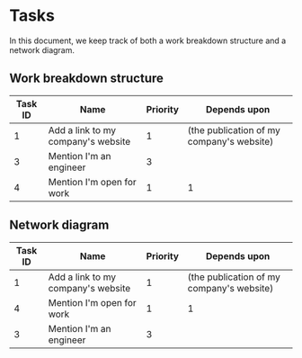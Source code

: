 # Tasks

In this document, we keep track of both a work breakdown structure and a network diagram.

## Work breakdown structure

| Task ID | Name                               | Priority | Depends upon                              |
| ------- | ---------------------------------- | -------- | ----------------------------------------- |
| 1       | Add a link to my company's website | 1        | (the publication of my company's website) |
| 3       | Mention I'm an engineer            | 3        |                                           |
| 4       | Mention I'm open for work          | 1        | 1                                         |

## Network diagram

| Task ID | Name | Priority | Depends upon |
| ------- | ---- | -------- | ------------ |
| 1       | Add a link to my company's website | 1        | (the publication of my company's website) |
| 4       | Mention I'm open for work          | 1        | 1                                         |
| 3       | Mention I'm an engineer            | 3        |                                           |
